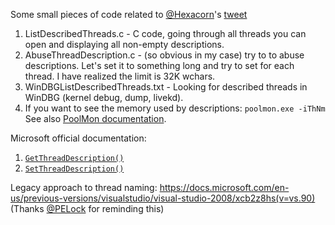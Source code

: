 Some small pieces of code related to [@Hexacorn](https://twitter.com/Hexacorn)'s [tweet](https://twitter.com/Hexacorn/status/1317424213951733761)
1. ListDescribedThreads.c - C code, going through all threads you can open and displaying all non-empty descriptions.
1. AbuseThreadDescription.c - (so obvious in my case) try to to abuse descriptions. Let's set it to something long and try to set for each thread. I have realized the limit is 32K wchars.
1. WinDBGListDescribedThreads.txt - Looking for described threads in WinDBG (kernel debug, dump, livekd).
1. If you want to see the memory used by descriptions: `poolmon.exe -iThNm` See also [PoolMon documentation](https://docs.microsoft.com/en-us/windows-hardware/drivers/devtest/poolmon).

Microsoft official documentation:
1. [`GetThreadDescription()`](https://docs.microsoft.com/en-us/windows/win32/api/processthreadsapi/nf-processthreadsapi-getthreaddescription)
1. [`SetThreadDescription()`](https://docs.microsoft.com/en-us/windows/win32/api/processthreadsapi/nf-processthreadsapi-setthreaddescription)

Legacy approach to thread naming: https://docs.microsoft.com/en-us/previous-versions/visualstudio/visual-studio-2008/xcb2z8hs(v=vs.90) (Thanks [@PELock](https://twitter.com/PELock) for reminding this)
